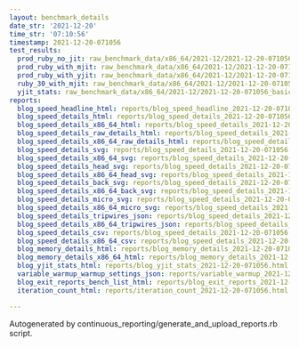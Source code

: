 ```yaml
---
layout: benchmark_details
date_str: '2021-12-20'
time_str: '07:10:56'
timestamp: 2021-12-20-071056
test_results:
  prod_ruby_no_jit: raw_benchmark_data/x86_64/2021-12/2021-12-20-071056_basic_benchmark_prod_ruby_no_jit.json
  prod_ruby_with_mjit: raw_benchmark_data/x86_64/2021-12/2021-12-20-071056_basic_benchmark_prod_ruby_with_mjit.json
  prod_ruby_with_yjit: raw_benchmark_data/x86_64/2021-12/2021-12-20-071056_basic_benchmark_prod_ruby_with_yjit.json
  ruby_30_with_mjit: raw_benchmark_data/x86_64/2021-12/2021-12-20-071056_basic_benchmark_ruby_30_with_mjit.json
  yjit_stats: raw_benchmark_data/x86_64/2021-12/2021-12-20-071056_basic_benchmark_yjit_stats.json
reports:
  blog_speed_headline_html: reports/blog_speed_headline_2021-12-20-071056.html
  blog_speed_details_html: reports/blog_speed_details_2021-12-20-071056.html
  blog_speed_details_x86_64_html: reports/blog_speed_details_2021-12-20-071056.x86_64.html
  blog_speed_details_raw_details_html: reports/blog_speed_details_2021-12-20-071056.raw_details.html
  blog_speed_details_x86_64_raw_details_html: reports/blog_speed_details_2021-12-20-071056.x86_64.raw_details.html
  blog_speed_details_svg: reports/blog_speed_details_2021-12-20-071056.svg
  blog_speed_details_x86_64_svg: reports/blog_speed_details_2021-12-20-071056.x86_64.svg
  blog_speed_details_head_svg: reports/blog_speed_details_2021-12-20-071056.head.svg
  blog_speed_details_x86_64_head_svg: reports/blog_speed_details_2021-12-20-071056.x86_64.head.svg
  blog_speed_details_back_svg: reports/blog_speed_details_2021-12-20-071056.back.svg
  blog_speed_details_x86_64_back_svg: reports/blog_speed_details_2021-12-20-071056.x86_64.back.svg
  blog_speed_details_micro_svg: reports/blog_speed_details_2021-12-20-071056.micro.svg
  blog_speed_details_x86_64_micro_svg: reports/blog_speed_details_2021-12-20-071056.x86_64.micro.svg
  blog_speed_details_tripwires_json: reports/blog_speed_details_2021-12-20-071056.tripwires.json
  blog_speed_details_x86_64_tripwires_json: reports/blog_speed_details_2021-12-20-071056.x86_64.tripwires.json
  blog_speed_details_csv: reports/blog_speed_details_2021-12-20-071056.csv
  blog_speed_details_x86_64_csv: reports/blog_speed_details_2021-12-20-071056.x86_64.csv
  blog_memory_details_html: reports/blog_memory_details_2021-12-20-071056.html
  blog_memory_details_x86_64_html: reports/blog_memory_details_2021-12-20-071056.x86_64.html
  blog_yjit_stats_html: reports/blog_yjit_stats_2021-12-20-071056.html
  variable_warmup_warmup_settings_json: reports/variable_warmup_2021-12-20-071056.warmup_settings.json
  blog_exit_reports_bench_list_html: reports/blog_exit_reports_2021-12-20-071056.bench_list.html
  iteration_count_html: reports/iteration_count_2021-12-20-071056.html

---
```

Autogenerated by continuous_reporting/generate_and_upload_reports.rb script.
